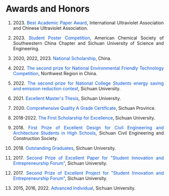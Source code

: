 # Awards and Honors  

<ol>    

<li><p style="text-align:justify; text-justify:inter-ideograph;">  2023. <font color=#0052D9>Best Academic Paper Award</font>, International Ultraviolet Association and Chinese Ultraviolet Association.</p></li> 

<li><p style="text-align:justify; text-justify:inter-ideograph;">  2023. <font color=#0052D9>Student Poster Competition</font>, American Chemical Society of Southwestern China Chapter and Sichuan University of Science and Engineering.</p></li> 

<li><p style="text-align:justify; text-justify:inter-ideograph;">  2020, 2022, 2023. <font color=#0052D9>National Scholarship</font>, China.</p></li> 
 
<li><p style="text-align:justify; text-justify:inter-ideograph;">  2022. <font color=#0052D9>The second prize for National Environmental Friendly Technology Competition</font>, Northwest Region in China.</p></li>  

<li><p style="text-align:justify; text-justify:inter-ideograph;">  2022. <font color=#0052D9>The second prize for National College Students energy saving and emission reduction contest</font>, Sichuan University.</p></li>  

<li><p style="text-align:justify; text-justify:inter-ideograph;">  2021. <font color=#0052D9>Excellent Master's Thesis</font>, Sichuan University.</p></li>  

<li><p style="text-align:justify; text-justify:inter-ideograph;">  2020. <font color=#0052D9>Comprehensive Quality A Grade Certificate</font>, Sichuan Province.</p></li>  

<li><p style="text-align:justify; text-justify:inter-ideograph;">  2018-2022. <font color=#0052D9>The First Scholarship for Excellence</font>, Sichuan University.</p></li>  

<li><p style="text-align:justify; text-justify:inter-ideograph;">  2018. <font color=#0052D9>First Prize of Excellent Design for Civil Engineering and Architecture Students in High Schools</font>, Sichuan Civil Engineering and Construction Society.</p></li>  

<li><p style="text-align:justify; text-justify:inter-ideograph;">  2018. <font color=#0052D9>Outstanding Graduates</font>, Sichuan University.</p></li>  

<li><p style="text-align:justify; text-justify:inter-ideograph;">  2017. <font color=#0052D9>Second Prize of Excellent Paper for "Student Innovation and Entrepreneurship Forum"</font>, Sichuan University.</p></li>  

<li><p style="text-align:justify; text-justify:inter-ideograph;">  2017. <font color=#0052D9>Second Prize of Excellent Project for "Student Innovation and Entrepreneurship Forum"</font>, Sichuan University.</p></li>  

<li><p style="text-align:justify; text-justify:inter-ideograph;">  2015, 2016, 2022. <font color=#0052D9>Advanced Individual</font>, Sichuan University.</p></li>  
</ol>
